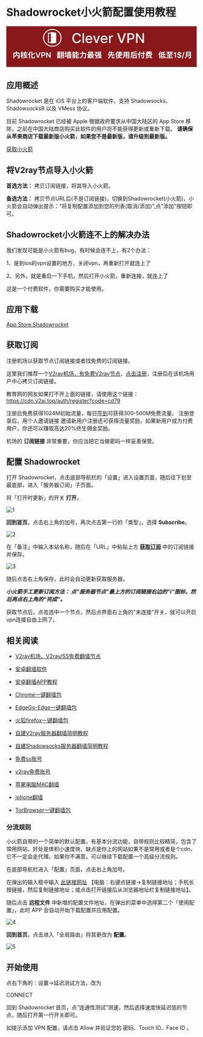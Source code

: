 # Shadowrocket小火箭配置使用教程
[![](vpn-wiki/clever-vpn.png)](https://www.clever-vpn.net)

## 应用概述

Shadowrocket 是在 iOS 平台上的客户端软件，支持 Shadowsocks、ShadowsocksR 以及 VMess 协议。

目前 Shadowrocket 已经被 Apple 根据政府要求从中国大陆区的 App Store 移除，之前在中国大陆商店购买此软件的用户将不能获得更新或重新下载。
**请确保从苹果商店下载最新版小火箭，如果您不是最新版，请升级到最新版。**

[获取小火箭](AppleID.md)

## 将V2ray节点导入小火箭

**首选方法：**  拷贝订阅链接，将其导入小火箭。

**备选方法：** 拷贝节点URL后(不是订阅链接)，切换到Shadowrocket(小火箭)，小火箭会自动弹出提示："将复制配置添加到您的列表(取消/添加)",点"添加"按钮即可。

## Shadowrocket小火箭连不上的解决办法

我们发现可能是小火箭有bug，有时候会连不上，有2个办法：

1、是到ios的vpn设置的地方，关闭vpn，再重新打开就连上了

2、另外，就是重启一下手机，然后打开小火箭，重新连接，就连上了

这是一个付费软件，你需要购买才能使用。

## 应用下载

[App Store:Shadowrocket](https://apps.apple.com/us/app/shadowrocket/id932747118)

## 获取订阅

注册机场以获取节点订阅链接或者找免费的订阅链接。

这里我们推荐一个[V2ray机场，有免费V2ray节点](https://github.com/vpn-wiki/fanqiang/wiki/V2ray%E6%9C%BA%E5%9C%BA)，[点击注册](https://w1.v2ai.top/auth/register?code=cd79)，注册后在该机场用户中心拷贝订阅链接。

教育网的网友如果打不开上面的链接，请使用这个链接：
https://cdn.v2ai.top/auth/register?code=cd79

注册后免费获得1024M初始流量，每日[签到](https://raw.githubusercontent.com/bannedbook/fanqiang/master/v2ss/images/checkin.jpg)可获得300-500M免费流量。
注册登录后，用个人邀请链接 邀请新用户注册还可获得流量奖励，如果新用户成为付费用户，你还可以赚取高达20%终生佣金奖励。

机场的 **订阅链接** 非常重要，你应当把它当做密码一样妥善保管。

## 配置 Shadowrocket

打开 Shadowrocket，点击底部导航栏的「设置」进入设置页面，随后往下划至 最底部，进入「服务器订阅」子页面。

将「打开时更新」的开关 **打开**。

![1](https://v2free.org/docs/SSPanel/iOS/images/shadowrocket-1.jpg)

**回到首页**，点击右上角的加号，再次点击第一行的「类型」，选择 **Subscribe**。

![2](https://v2free.org/docs/SSPanel/iOS/images/shadowrocket-2.jpg)

在「备注」中输入本站名称，随后在「URL」中粘贴上方 **[获取订阅](#获取订阅)** 中的订阅链接并保存。

![3](https://v2free.org/docs/SSPanel/iOS/images/shadowrocket-3.jpg)

随后点击右上角保存，此时会自动更新获取服务器。

***小火箭手工更新订阅方法：
点“服务器节点”最上方的订阅链接右边的“i”图标，然后再点右上角的“完成”。***

获取节点后，点击选中一个节点，然后点界面右上角的"未连接"开关，就可以开启vpn连接自由上网了。

## 相关阅读
*   [V2ray机场，V2ray/SS免费翻墙节点](https://github.com/vpn-wiki/fanqiang/wiki/V2ray%E6%9C%BA%E5%9C%BA)

*   [安卓翻墙软件](https://github.com/vpn-wiki/fanqiang/wiki/%E5%AE%89%E5%8D%93%E7%BF%BB%E5%A2%99%E8%BD%AF%E4%BB%B6)
*   [安卓翻墙APP教程](https://github.com/vpn-wiki/fanqiang/tree/master/android)
*   [Chrome一键翻墙包](https://github.com/vpn-wiki/fanqiang/wiki/Chrome%E4%B8%80%E9%94%AE%E7%BF%BB%E5%A2%99%E5%8C%85)
*   [EdgeGo-Edge一键翻墙包](https://github.com/vpn-wiki/fanqiang/tree/master/EdgeGo)
*   [火狐firefox一键翻墙包](https://github.com/vpn-wiki/fanqiang/wiki/%E7%81%AB%E7%8B%90firefox%E4%B8%80%E9%94%AE%E7%BF%BB%E5%A2%99%E5%8C%85)
*   [自建V2ray服务器翻墙简明教程](https://github.com/vpn-wiki/fanqiang/blob/master/v2ss/%E8%87%AA%E5%BB%BAV2ray%E6%9C%8D%E5%8A%A1%E5%99%A8%E7%AE%80%E6%98%8E%E6%95%99%E7%A8%8B.md)
*   [自建Shadowsocks服务器翻墙简明教程](https://github.com/vpn-wiki/fanqiang/blob/master/v2ss/%E8%87%AA%E5%BB%BAShadowsocks%E6%9C%8D%E5%8A%A1%E5%99%A8%E7%AE%80%E6%98%8E%E6%95%99%E7%A8%8B.md)
*   [免费ss账号](https://github.com/vpn-wiki/fanqiang/wiki/%E5%85%8D%E8%B4%B9ss%E8%B4%A6%E5%8F%B7)
*   [v2ray免费账号](https://github.com/vpn-wiki/fanqiang/wiki/v2ray%E5%85%8D%E8%B4%B9%E8%B4%A6%E5%8F%B7)
*   [苹果电脑MAC翻墙](https://github.com/vpn-wiki/fanqiang/wiki/%E8%8B%B9%E6%9E%9C%E7%94%B5%E8%84%91MAC%E7%BF%BB%E5%A2%99)
*   [iphone翻墙](https://github.com/vpn-wiki/fanqiang/wiki/iphone%E7%BF%BB%E5%A2%99)
*   [TorBrowser一键翻墙包](https://github.com/vpn-wiki/fanqiang/wiki/TorBrowser%E4%B8%80%E9%94%AE%E7%BF%BB%E5%A2%99%E5%8C%85)

### 分流规则

小火箭自带的一个简单的默认配置，有基本分流功能，自带规则比较精简，包含了常用网站，好处是体积小速度快，缺点是你上的网站如果不是常用或者是个cdn，它不一定会走代理。如果你不满意，可以继续下载配置一个高级分流规则。

在底部导航栏进入「配置」页面，点击右上角加号。

在弹出的输入框中输入 [此链接网址](https://raw.githubusercontent.com/Hackl0us/Surge-Rule-Snippets/master/LAZY_RULES/Shadowrocket.conf) 【电脑：右键点链接->复制链接地址；手机长按链接，然后复制链接地址；或点击打开链接后从浏览器地址栏复制链接地址】。

随后点击 **远程文件** 中新增的配置文件地址，在弹出的菜单中选择第二个「使用配置」，此时 APP 会自动开始下载配置并应用配置。

![4](https://v2free.org/docs/SSPanel/iOS/images/shadowrocket-4.jpg)

**回到首页**，点击进入「全局路由」将其更改为 **配置**。

![5](https://v2free.org/docs/SSPanel/iOS/images/shadowrocket-5.jpg ':size=400')

## 开始使用

点右下角的：设置->延迟测试方法，改为

CONNECT

回到 Shadowrocket 首页，点“连通性测试”测速，然后选择速度快延迟低的节点，随后打开第一行开关即可。

如提示添加 VPN 配置，请点击 Allow 并验证您的 密码、Touch ID、Face ID 。
